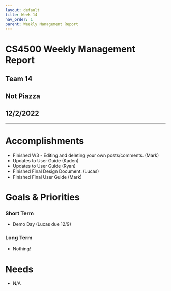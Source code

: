 ```yaml
---
layout: default
title: Week 14
nav_order: 1
parent: Weekly Management Report
---
```

# CS4500 Weekly Management Report 
## Team 14
## Not Piazza
## 12/2/2022
***

# Accomplishments
- Finished W3 - Editing and deleting your own posts/comments. (Mark)
- Updates to User Guide (Kaden)
- Updates to User Guide (Ryan)
- Finished Final Design Document. (Lucas)
- Finished Final User Guide (Mark)

# Goals & Priorities
### Short Term
- Demo Day (Lucas due 12/9)


### Long Term
- Nothing!

# Needs
- N/A